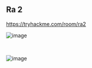 
<h2>Ra 2</h2>

https://tryhackme.com/room/ra2



![image](https://github.com/user-attachments/assets/9b48a37e-876e-4517-954a-36bf12da149c)

<br>


![image](https://github.com/user-attachments/assets/15b409fa-7afd-4d86-b99c-d93a6c16d215)


